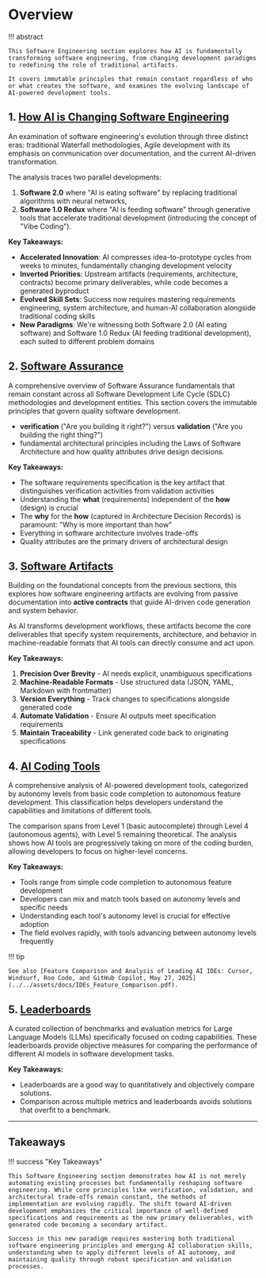 # Overview

!!! abstract 

    This Software Engineering section explores how AI is fundamentally transforming software engineering, from changing development paradigms to redefining the role of traditional artifacts. 
    
    It covers immutable principles that remain constant regardless of who or what creates the software, and examines the evolving landscape of AI-powered development tools.

## 1. [How AI is Changing Software Engineering](./introduction.md)

An examination of software engineering's evolution through three distinct eras: traditional Waterfall methodologies, Agile development with its emphasis on communication over documentation, and the current AI-driven transformation.

The analysis traces two parallel developments: 

1. **Software 2.0** where "AI is eating software" by replacing traditional algorithms with neural networks, 
2. **Software 1.0 Redux** where "AI is feeding software" through generative tools that accelerate traditional development (introducing the concept of "Vibe Coding").

**Key Takeaways:**

- **Accelerated Innovation**: AI compresses idea-to-prototype cycles from weeks to minutes, fundamentally changing development velocity
- **Inverted Priorities**: Upstream artifacts (requirements, architecture, contracts) become primary deliverables, while code becomes a generated byproduct
- **Evolved Skill Sets**: Success now requires mastering requirements engineering, system architecture, and human-AI collaboration alongside traditional coding skills
- **New Paradigms**: We're witnessing both Software 2.0 (AI eating software) and Software 1.0 Redux (AI feeding traditional development), each suited to different problem domains

## 2. [Software Assurance](./software_assurance.md)

A comprehensive overview of Software Assurance fundamentals that remain constant across all Software Development Life Cycle (SDLC) methodologies and development entities. This section covers the immutable principles that govern quality software development.

- **verification** ("Are you building it right?") versus **validation** ("Are you building the right thing?")
- fundamental architectural principles including the Laws of Software Architecture and how quality attributes drive design decisions.

**Key Takeaways:**

- The software requirements specification is the key artifact that distinguishes verification activities from validation activities
- Understanding the **what** (requirements) independent of the **how** (design) is crucial
- The **why** for the **how** (captured in Architecture Decision Records) is paramount: "Why is more important than how"
- Everything in software architecture involves trade-offs
- Quality attributes are the primary drivers of architectural design

## 3. [Software Artifacts](./software_artifacts.md)

Building on the foundational concepts from the previous sections, this explores how software engineering artifacts are evolving from passive documentation into **active contracts** that guide AI-driven code generation and system behavior.

As AI transforms development workflows, these artifacts become the core deliverables that specify system requirements, architecture, and behavior in machine-readable formats that AI tools can directly consume and act upon.

**Key Takeaways:**

1. **Precision Over Brevity** - AI needs explicit, unambiguous specifications
2. **Machine-Readable Formats** - Use structured data (JSON, YAML, Markdown with frontmatter)
3. **Version Everything** - Track changes to specifications alongside generated code
4. **Automate Validation** - Ensure AI outputs meet specification requirements
5. **Maintain Traceability** - Link generated code back to originating specifications

## 4. [AI Coding Tools](./code/code_assistant_agents.md)

A comprehensive analysis of AI-powered development tools, categorized by autonomy levels from basic code completion to autonomous feature development. This classification helps developers understand the capabilities and limitations of different tools.

The comparison spans from Level 1 (basic autocomplete) through Level 4 (autonomous agents), with Level 5 remaining theoretical. The analysis shows how AI tools are progressively taking on more of the coding burden, allowing developers to focus on higher-level concerns.

**Key Takeaways:**

- Tools range from simple code completion to autonomous feature development
- Developers can mix and match tools based on autonomy levels and specific needs
- Understanding each tool's autonomy level is crucial for effective adoption
- The field evolves rapidly, with tools advancing between autonomy levels frequently

!!! tip

    See also [Feature Comparison and Analysis of Leading AI IDEs: Cursor, Windsurf, Roo Code, and GitHub Copilot, May 27, 2025](../../assets/docs/IDEs_Feature_Comparison.pdf).

## 5. [Leaderboards](./code/leaderboards.md)

A curated collection of benchmarks and evaluation metrics for Large Language Models (LLMs) specifically focused on coding capabilities. These leaderboards provide objective measures for comparing the performance of different AI models in software development tasks.


**Key Takeaways:**

- Leaderboards are a good way to quantitatively and objectively compare solutions.
- Comparison across multiple metrics and leaderboards avoids solutions that overfit to a benchmark.

---

## Takeaways
  
!!! success "Key Takeaways"

    This Software Engineering section demonstrates how AI is not merely automating existing processes but fundamentally reshaping software engineering. While core principles like verification, validation, and architectural trade-offs remain constant, the methods of implementation are evolving rapidly. The shift toward AI-driven development emphasizes the critical importance of well-defined specifications and requirements as the new primary deliverables, with generated code becoming a secondary artifact.

    Success in this new paradigm requires mastering both traditional software engineering principles and emerging AI collaboration skills, understanding when to apply different levels of AI autonomy, and maintaining quality through robust specification and validation processes.